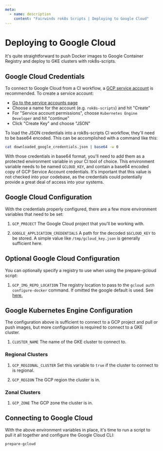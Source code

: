 ```yaml
---
meta:
  - name: description
    content: "Fairwinds rok8s Scripts | Deploying to Google Cloud"
---
```

# Deploying to Google Cloud
It's quite straightforward to push Docker images to Google Container Registry and deploy to GKE clusters with rok8s-scripts.

## Google Cloud Credentials
To connect to Google Cloud from a CI workflow, a [GCP service account](https://console.cloud.google.com/iam-admin/serviceaccounts)
is recommended. To create a service account:
* [Go to the service accounts page](https://console.cloud.google.com/iam-admin/serviceaccounts)
* Choose a name for the account (e.g. `rok8s-scripts`) and hit "Create"
* For "Service account permissions", choose `Kubernetes Engine Developer` and hit "continue"
* Click "Create Key" and choose "JSON"


To load the JSON credentials into a rok8s-scripts CI workflow, they'll need to be base64 encoded.
This can be accomplished with a command like this:

```bash
cat downloaded_google_credentials.json | base64 -w 0
```

With those credentials in base64 format, you'll need to add them as a protected environment variable in your CI tool of choice. This environment variable needs to be named `GCLOUD_KEY`, and contain a base64 encoded copy of GCP Service Account credentials. It's important that this value is not checked into your codebase, as the credentials could potentially provide a great deal of access into your systems.

## Google Cloud Configuration
With the credentials properly configured, there are a few more environment variables that need to be set:

1. `GCP_PROJECT`
The Google Cloud project that you'll be working with.

2. `GOOGLE_APPLICATION_CREDENTIALS`
A path for the decoded `$GCLOUD_KEY` to be stored. A simple value like `/tmp/gcloud_key.json` is generally sufficient here.

## Optional Google Cloud Configuration
You can optionally specify a registry to use when using the prepare-gcloud script:

1. `GCP_IMG_REPO_LOCATION`
The registry location to pass to the `gcloud auth configure-docker` command. If omitted the google default is used. See [here.](https://cloud.google.com/sdk/gcloud/reference/auth/configure-docker)

## Google Kubernetes Engine Configuration
The configuration above is sufficient to connect to a GCP project and pull or push images, but more configuration is required to connect to a GKE cluster.

1. `CLUSTER_NAME`
The name of the GKE cluster to connect to.

### Regional Clusters
1. `GCP_REGIONAL_CLUSTER`
Set this variable to `true` if the cluster to connect to is regional.

2. `GCP_REGION`
The GCP region the cluster is in.

### Zonal Clusters
1. `GCP_ZONE`
The GCP zone the cluster is in.

## Connecting to Google Cloud
With the above environment variables in place, it's time to run a script to pull it all together and configure the Google Cloud CLI:

```bash
prepare-gcloud
```
